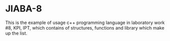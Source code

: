 # JIABA-8
This is the example of usage c++ programming language in laboratory work #8, KPI, IPT, which contains of structures, functions and library which make up the list.
